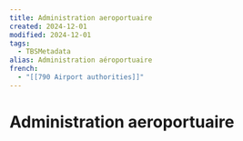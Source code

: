 ```yaml
---
title: Administration aeroportuaire
created: 2024-12-01
modified: 2024-12-01
tags:
  - TBSMetadata
alias: Administration aéroportuaire
french:
  - "[[790 Airport authorities]]"
---
```

# Administration aeroportuaire
